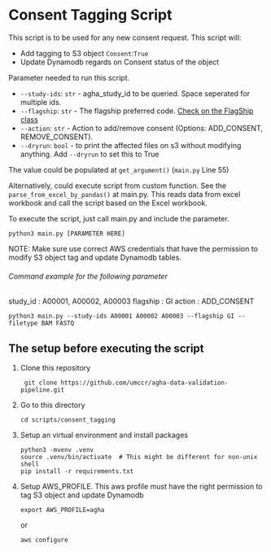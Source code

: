 # Consent Tagging Script

This script is to be used for any new consent request. This script will:
- Add tagging to S3 object `Consent`:`True`
- Update Dynamodb regards on Consent status of the object

Parameter needed to run this script.
- `--study-ids`: `str` - agha_study_id to be queried. Space seperated for multiple ids.
- `--flagship`: `str` - The flagship preferred code. [Check on the FlagShip class](../../lambdas/layers/util/util/agha.py#L9)
- `--action`: `str` - Action to add/remove consent (Options: ADD_CONSENT, REMOVE_CONSENT).
- `--dryrun`: `bool` - to print the affected files on s3 without modifying anything. Add `--dryrun` to set this to True

The value could be populated at `get_argument()` (`main.py` Line 55)

Alternatively, could execute script from custom function. See the `parse_from_excel_by_pandas()` at main.py.
This reads data from excel workbook and call the script based on the Excel workbook.

To execute the script, just call main.py and include the parameter.

```
python3 main.py [PARAMETER HERE]
```

NOTE: Make sure use correct AWS credentials that have the permission to modify S3 object tag and update Dynamodb tables.

###### Command example for the following parameter

study_id : A00001, A00002, A00003
flagship : GI
action   : ADD_CONSENT
```
python3 main.py --study-ids A00001 A00002 A00003 --flagship GI --filetype BAM FASTQ
```


## The setup before executing the script

1. Clone this repository

   ```
    git clone https://github.com/umccr/agha-data-validation-pipeline.git
   ```

2. Go to this directory

    ```
    cd scripts/consent_tagging
    ```
3. Setup an virtual environment and install packages
   ```
   python3 -mvenv .venv
   source .venv/bin/activate  # This might be different for non-unix shell
   pip install -r requirements.txt
   ```
4. Setup AWS_PROFILE. This aws profile must have the right permission to tag S3 object and update Dynamodb
   ```
   export AWS_PROFILE=agha
   ```

   or

   ```
   aws configure
   ```
